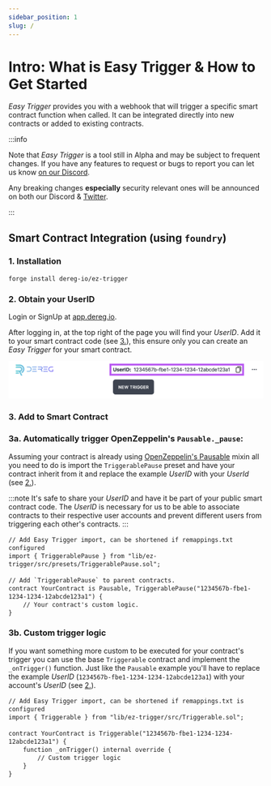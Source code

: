 ```yaml
---
sidebar_position: 1
slug: /
---
```


# Intro: What is Easy Trigger & How to Get Started

_Easy Trigger_ provides you with a webhook that will trigger a specific smart contract function when
called. It can be integrated directly into new contracts or added to existing contracts.

:::info

Note that _Easy Trigger_ is a tool still in Alpha and may be subject to frequent changes. If you
have any features to request or bugs to report you can let us know [on our Discord](https://discord.gg/EXrQARywPk).

Any breaking changes **especially** security relevant ones will be announced on both our Discord
& [Twitter](https://twitter.com/).

:::

## Smart Contract Integration (using `foundry`)

### 1. Installation

```
forge install dereg-io/ez-trigger
```

### 2. Obtain your UserID

Login or SignUp at [app.dereg.io](https://app.dereg.io).

After logging in, at the top right of the page you will find your _UserID_.
Add it to your smart contract code (see [3.](/#3-add-to-smart-contract)), this ensure
only you can create an _Easy Trigger_ for your smart contract.

![Obtain UserID](/screenshots/obtain_userid.png)

### 3. Add to Smart Contract


### 3a. Automatically trigger OpenZeppelin's `Pausable._pause`:

Assuming your contract is already using [OpenZeppelin's Pausable](https://docs.openzeppelin.com/contracts/4.x/api/security#Pausable)
mixin all you need to do is import the `TriggerablePause` preset and have your contract inherit from it and replace the example _UserID_ with your
_UserId_ (see [2.](/#2-obtain-your-userid)).

:::note
It's safe to share your _UserID_ and have it be part of your public smart contract code. The _UserID_
is necessary for us to be able to associate contracts to their respective user accounts and prevent
different users from triggering each other's contracts.
:::

```solidity
// Add Easy Trigger import, can be shortened if remappings.txt configured
import { TriggerablePause } from "lib/ez-trigger/src/presets/TriggerablePause.sol";

// Add `TriggerablePause` to parent contracts.
contract YourContract is Pausable, TriggerablePause("1234567b-fbe1-1234-1234-12abcde123a1") {
    // Your contract's custom logic.
}
```

### 3b. Custom trigger logic

If you want something more custom to be executed for your contract's trigger you can use the base `Triggerable` contract and implement the `_onTrigger()` function.
Just like the `Pausable` example you'll have to replace the example _UserID_ (`1234567b-fbe1-1234-1234-12abcde123a1`) with your account's _UserID_ (see [2.](/#2-obtain-your-userid)).

```solidity
// Add Easy Trigger import, can be shortened if remappings.txt is configured
import { Triggerable } from "lib/ez-trigger/src/Triggerable.sol";

contract YourContract is Triggerable("1234567b-fbe1-1234-1234-12abcde123a1") {
    function _onTrigger() internal override {
        // Custom trigger logic
    }
}
```

